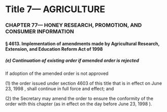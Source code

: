 
# Title 7— AGRICULTURE
### CHAPTER 77— HONEY RESEARCH, PROMOTION, AND CONSUMER INFORMATION
#### § 4613. Implementation of amendments made by Agricultural Research, Extension, and Education Reform Act of 1998
##### (e) Continuation of existing order if amended order is rejected

If adoption of the amended order is not approved

(1) the order issued under section 4603 of this title that is in effect on June 23, 1998 , shall continue in full force and effect; and

(2) the Secretary may amend the order to ensure the conformity of the order with this chapter (as in effect on the day before June 23, 1998 ).
